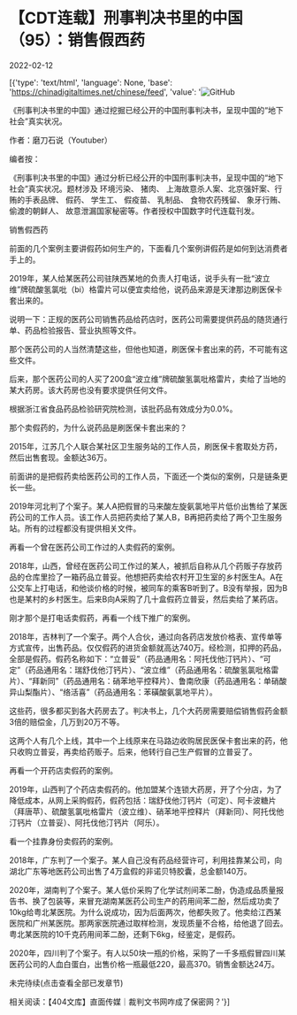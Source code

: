 # 【CDT连载】刑事判决书里的中国（95）：销售假西药

2022-02-12

[{'type': 'text/html', 'language': None, 'base': 'https://chinadigitaltimes.net/chinese/feed', 'value': '![GitHub](https://chinadigitaltimes.net/chinese/files/2021/09/刑事判决书里的中国-791x1024.jpg)



《刑事判决书里的中国》通过挖掘已经公开的中国刑事判决书，呈现中国的“地下社会”真实状况。 

作者：磨刀石说（Youtuber）



编者按：

《刑事判决书里的中国》通过分析已经公开的中国刑事判决书，呈现中国的“地下社会”真实状况。题材涉及 环境污染、 猪肉、 上海故意杀人案、北京强奸案、行贿的手表品牌、 假药、 学生工、 假疫苗、 乳制品、 食物农药残留、 象牙行贿、 偷渡的朝鲜人、 故意泄漏国家秘密等。作者授权中国数字时代连载刊发。



销售假西药

前面的几个案例主要讲假药如何生产的，下面看几个案例讲假药是如何到达消费者手上的。

2019年，某人给某医药公司驻陕西某地的负责人打电话，说手头有一批“波立维”牌硫酸氢氯吡（bi）格雷片可以便宜卖给他，说药品来源是天津那边刷医保卡套出来的。

说明一下：正规的医药公司销售药品给药店时，医药公司需要提供药品的随货通行单、药品检验报告、营业执照等文件。

那个医药公司的人当然清楚这些，但他也知道，刷医保卡套出来的药，不可能有这些文件。

后来，那个医药公司的人买了200盒“波立维”牌硫酸氢氯吡格雷片，卖给了当地的某大药房。该大药房也没有要求提供任何文件。

根据浙江省食品药品检验研究院检测，该批药品有效成分为0.0%。

那个卖假药的，为什么说药品是刷医保卡套出来的？

2015年，江苏几个人联合某社区卫生服务站的工作人员，刷医保卡套取处方药，然后出售套现。金额达36万。

前面讲的是把假药卖给医药公司的工作人员，下面还一个类似的案例，只是链条更长一些。

2019年河北判了个案子。某人A把假冒的马来酸左旋氨氯地平片低价出售给了某医药公司的工作人员。该工作人员把药卖给了某人B，B再把药卖给了两个卫生服务站。所有的过程都没有提供相关文件。

再看一个曾在医药公司工作过的人卖假药的案例。

2018年，山西，曾经在医药公司工作过的某人，被抓后自称从几个药贩子存放药品的仓库里捡了一箱药品立普妥。他想把药卖给农村开卫生室的乡村医生A。A在公交车上打电话，和他谈价格的时候，被同车的乘客B听到了。B没有举报，因为B也是某村的乡村医生。后来B向A采购了几十盒假药立普妥，然后卖给了某药店。

刚才那个是打电话卖假药，再看一个线下推广的案例。

2018年，吉林判了一个案子。两个人合伙，通过向各药店发放价格表、宣传单等方式宣传，出售药品。仅仅假药的进货金额就高达740万。经检测，扣押的药品，全部是假药。假药名称如下：“立普妥”（药品通用名：阿托伐他汀钙片）、“可定”（药品通用名：瑞舒伐他汀钙片）、“波立维”（药品通用名：硫酸氢氯吡格雷片）、“拜新同”（药品通用名：硝苯地平控释片）、鲁南欣康（药品通用名：单硝酸异山梨酯片）、“络活喜”（药品通用名：苯磺酸氨氯地平片）。

这些药，很多都买到各大药房去了。判决书上，几个大药房需要赔偿销售假药金额3倍的赔偿金，几万到20万不等。

这两个人有几个上线，其中一个上线原来在马路边收购居民医保卡套出来的药，他只收购立普妥，再卖给药贩子。后来，他转行自己生产假冒的立普妥了。

再看一个开药店卖假药的案例。

2019年，山西判了个药店卖假药的。他加盟某个连锁大药房，开了个分店，为了降低成本，从网上采购假药，假药包括：瑞舒伐他汀钙片（可定）、阿卡波糖片（拜唐苹）、硫酸氢氯吡格雷片（波立维）、硝苯地平控释片（拜新同）、阿托伐他汀钙片（立普妥）、阿托伐他汀钙片（阿乐）。

看一个挂靠身份卖假药的案例。

2018年，广东判了一个案子。某人自己没有药品经营许可，利用挂靠某公司，向湖北广东等地医药公司出售了4万盒假的非诺贝特胶囊，总金额140万。

2020年，湖南判了个案子。某人低价采购了化学试剂间苯二酚，伪造成品质量报告书、换了包装等，来冒充湖南某医药公司生产的药用间苯二酚，然后成功卖了10kg给粤北某医院。为什么说成功，因为后面两次，他都失败了。他卖给江西某医院和广州某医院。那两家医院通过取样检测，发现质量不合格，给他退了回去。粤北某医院的10千克药用间苯二酚，还剩下6kg，经鉴定，是假药。

2020年，四川判了个案子。有人以50块一瓶的价格，采购了一千多瓶假冒四川某医药公司的人血白蛋白，出售价格一瓶最低220，最高370。销售金额达24万。

未完待续(点击查看全部已发章节)

相关阅读：【404文库】直面传媒｜裁判文书网咋成了保密网？'}]